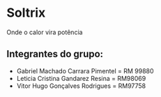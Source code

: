 # Soltrix
Onde o calor vira potência

## Integrantes do grupo:

- Gabriel Machado Carrara Pimentel = RM 99880
- Leticia Cristina Gandarez Resina = RM98069
- Vitor Hugo Gonçalves Rodrigues = RM97758
